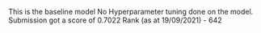 This is the baseline model No Hyperparameter tuning done on the model. Submission got a score of 0.7022 Rank (as at 19/09/2021) - 642

